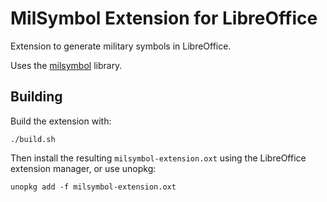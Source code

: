 # MilSymbol Extension for LibreOffice

Extension to generate military symbols in LibreOffice.

Uses the [milsymbol](https://github.com/spatialillusions/milsymbol/) library.

## Building

Build the extension with:

`./build.sh`

Then install the resulting `milsymbol-extension.oxt` using the LibreOffice extension manager, or use unopkg:

`unopkg add -f milsymbol-extension.oxt`
